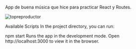 App de buena música que hice para practicar React y Routes.

![topreproductor](https://user-images.githubusercontent.com/70714424/117751693-ea398080-b1eb-11eb-97ea-e8992aa59bd6.png)

Available Scripts
In the project directory, you can run:

npm start
Runs the app in the development mode.
Open http://localhost:3000 to view it in the browser.
